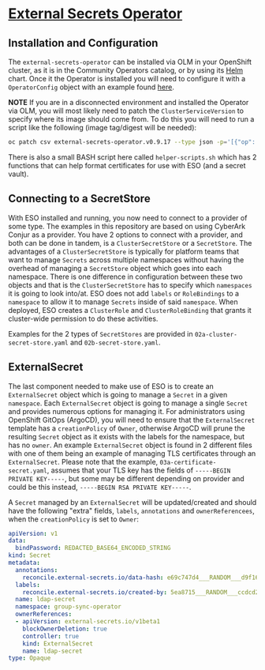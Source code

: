 # [External Secrets Operator](https://external-secrets.io/latest/)

## Installation and Configuration
The `external-secrets-operator` can be installed via OLM in your OpenShift cluster, as it is in the Community Operators catalog, or by using its [Helm](https://github.com/external-secrets/external-secrets/tree/main/deploy/charts/external-secrets) chart. Once it the Operator is installed you will need to configure it with a `OperatorConfig` object with an example found [here](01a-operator-config.yaml).

**NOTE** If you are in a disconnected environment and installed the Operator via OLM, you will most likely need to patch the `ClusterServiceVersion` to specify where its image should come from. To do this you will need to run a script like the following (image tag/digest will be needed):

```sh
oc patch csv external-secrets-operator.v0.9.17 --type json -p='[{"op": "replace", "path": "/spec/install/spec/deployments/0/spec/template/spec/containers/0/image", "value":"container-registry.example.com/community-operators/external-secrets@sha2563c822882f8b598da8484c81e1573bd55f0b8756eea1705a165a18a9b622db477"}]'
```

There is also a small BASH script here called `helper-scripts.sh` which has 2 functions that can help format certificates for use with ESO (and a secret vault).

## Connecting to a SecretStore
With ESO installed and running, you now need to connect to a provider of some type. The examples in this repository are based on using CyberArk Conjur as a provider. You have 2 options to connect with a provider, and both can be done in tandem, is a `ClusterSecretStore` or a `SecretStore`. The advantages of a `ClusterSecretStore` is typically for platform teams that want to manage `Secrets` across multiple namespaces without having the overhead of managing a `SecretStore` object which goes into each namespace. There is one difference in configuration between these two objects and that is the `ClusterSecretStore` has to specify which `namespaces` it is going to look into/at. ESO does not add `labels` or `RoleBindings` to a `namespace` to allow it to manage `Secrets` inside of said `namespace`. When deployed, ESO creates a `ClusterRole` and `ClusterRoleBinding` that grants it cluster-wide permission to do these activities.

Examples for the 2 types of `SecretStores` are provided in `02a-cluster-secret-store.yaml` and `02b-secret-store.yaml`.

## ExternalSecret
The last component needed to make use of ESO is to create an `ExternalSecret` object which is going to manage a `Secret` in a given `namespace`. Each `ExternalSecret` object is going to manage a single `Secret` and provides numerous options for managing it. For administrators using OpenShift GitOps (ArgoCD), you will need to ensure that the `ExternalSecret` template has a `creationPolicy` of `Owner`, otherwise ArgoCD will prune the resulting `Secret` object as it exists with the labels for the namespace, but has no `owner`. An example `ExternalSecret` object is found in 2 different files with one of them being an example of managing TLS certificates through an `ExternalSecret`. Please note that the example, `03a-certificate-secret.yaml`, assumes that your TLS key has the fields of `-----BEGIN PRIVATE KEY-----`, but some may be different depending on provider and could be this instead, `-----BEGIN RSA PRIVATE KEY-----`.

A `Secret` managed by an `ExternalSecret` will be updated/created and should have the following "extra" fields, `labels`, `annotations` and `ownerReferencees`,  when the `creationPolicy` is set to `Owner`:

```yaml
apiVersion: v1
data:
  bindPassword: REDACTED_BASE64_ENCODED_STRING
kind: Secret
metadata:
  annotations:
    reconcile.external-secrets.io/data-hash: e69c747d4___RANDOM___d9f164290280
  labels:
    reconcile.external-secrets.io/created-by: 5ea8715___RANDOM___ccdcd2
  name: ldap-secret
  namespace: group-sync-operator
  ownerReferences:
  - apiVersion: external-secrets.io/v1beta1
    blockOwnerDeletion: true
    controller: true
    kind: ExternalSecret
    name: ldap-secret
type: Opaque
```
